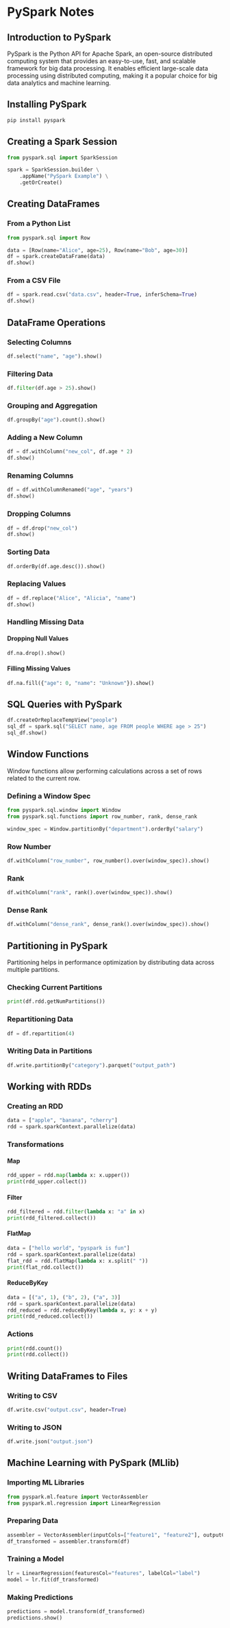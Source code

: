 # PySpark Notes

## Introduction to PySpark
PySpark is the Python API for Apache Spark, an open-source distributed computing system that provides an easy-to-use, fast, and scalable framework for big data processing. It enables efficient large-scale data processing using distributed computing, making it a popular choice for big data analytics and machine learning.

## Installing PySpark
```sh
pip install pyspark
```

## Creating a Spark Session
```python
from pyspark.sql import SparkSession

spark = SparkSession.builder \
    .appName("PySpark Example") \
    .getOrCreate()
```

## Creating DataFrames
### From a Python List
```python
from pyspark.sql import Row

data = [Row(name="Alice", age=25), Row(name="Bob", age=30)]
df = spark.createDataFrame(data)
df.show()
```
### From a CSV File
```python
df = spark.read.csv("data.csv", header=True, inferSchema=True)
df.show()
```

## DataFrame Operations
### Selecting Columns
```python
df.select("name", "age").show()
```

### Filtering Data
```python
df.filter(df.age > 25).show()
```

### Grouping and Aggregation
```python
df.groupBy("age").count().show()
```

### Adding a New Column
```python
df = df.withColumn("new_col", df.age * 2)
df.show()
```

### Renaming Columns
```python
df = df.withColumnRenamed("age", "years")
df.show()
```

### Dropping Columns
```python
df = df.drop("new_col")
df.show()
```

### Sorting Data
```python
df.orderBy(df.age.desc()).show()
```

### Replacing Values
```python
df = df.replace("Alice", "Alicia", "name")
df.show()
```

### Handling Missing Data
#### Dropping Null Values
```python
df.na.drop().show()
```

#### Filling Missing Values
```python
df.na.fill({"age": 0, "name": "Unknown"}).show()
```

## SQL Queries with PySpark
```python
df.createOrReplaceTempView("people")
sql_df = spark.sql("SELECT name, age FROM people WHERE age > 25")
sql_df.show()
```

## Window Functions
Window functions allow performing calculations across a set of rows related to the current row.

### Defining a Window Spec
```python
from pyspark.sql.window import Window
from pyspark.sql.functions import row_number, rank, dense_rank

window_spec = Window.partitionBy("department").orderBy("salary")
```

### Row Number
```python
df.withColumn("row_number", row_number().over(window_spec)).show()
```

### Rank
```python
df.withColumn("rank", rank().over(window_spec)).show()
```

### Dense Rank
```python
df.withColumn("dense_rank", dense_rank().over(window_spec)).show()
```

## Partitioning in PySpark
Partitioning helps in performance optimization by distributing data across multiple partitions.

### Checking Current Partitions
```python
print(df.rdd.getNumPartitions())
```

### Repartitioning Data
```python
df = df.repartition(4)
```

### Writing Data in Partitions
```python
df.write.partitionBy("category").parquet("output_path")
```

## Working with RDDs
### Creating an RDD
```python
data = ["apple", "banana", "cherry"]
rdd = spark.sparkContext.parallelize(data)
```

### Transformations
#### Map
```python
rdd_upper = rdd.map(lambda x: x.upper())
print(rdd_upper.collect())
```

#### Filter
```python
rdd_filtered = rdd.filter(lambda x: "a" in x)
print(rdd_filtered.collect())
```

#### FlatMap
```python
data = ["hello world", "pyspark is fun"]
rdd = spark.sparkContext.parallelize(data)
flat_rdd = rdd.flatMap(lambda x: x.split(" "))
print(flat_rdd.collect())
```

#### ReduceByKey
```python
data = [("a", 1), ("b", 2), ("a", 3)]
rdd = spark.sparkContext.parallelize(data)
rdd_reduced = rdd.reduceByKey(lambda x, y: x + y)
print(rdd_reduced.collect())
```

### Actions
```python
print(rdd.count())
print(rdd.collect())
```

## Writing DataFrames to Files
### Writing to CSV
```python
df.write.csv("output.csv", header=True)
```
### Writing to JSON
```python
df.write.json("output.json")
```

## Machine Learning with PySpark (MLlib)
### Importing ML Libraries
```python
from pyspark.ml.feature import VectorAssembler
from pyspark.ml.regression import LinearRegression
```
### Preparing Data
```python
assembler = VectorAssembler(inputCols=["feature1", "feature2"], outputCol="features")
df_transformed = assembler.transform(df)
```
### Training a Model
```python
lr = LinearRegression(featuresCol="features", labelCol="label")
model = lr.fit(df_transformed)
```
### Making Predictions
```python
predictions = model.transform(df_transformed)
predictions.show()
```
